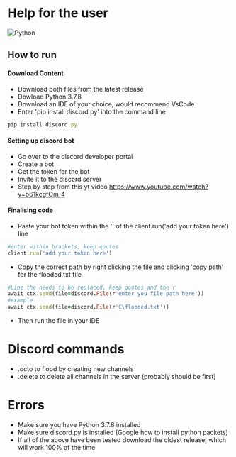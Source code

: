 # Help for the user
![Python](https://img.shields.io/badge/python-v3.6+-blue.svg)

## **How to run**

#### **Download Content**
- Download both files from the latest release
- Dowload Python 3.7.8
- Download an IDE of your choice, would recommend VsCode
- Enter 'pip install discord.py' into the command line
```ruby
pip install discord.py
```

#### **Setting up discord bot**
- Go over to the discord developer portal
- Create a bot
- Get the token for the bot 
- Invite it to the discord server
- Step by step from this yt video
https://www.youtube.com/watch?v=b61kcgfOm_4

#### **Finalising code**
- Paste your bot token within the '' of the client.run('add your token here') line
```ruby
#enter within brackets, keep qoutes
client.run('add your token here')
```
- Copy the correct path by right clicking the file and clicking 'copy path' for the flooded.txt file 
```ruby
#Line the needs to be replaced, keep qoutes and the r
await ctx.send(file=discord.File(r'enter you file path here'))
#example 
await ctx.send(file=discord.File(r'C\flooded.txt'))
```
- Then run the file in your IDE     


# **Discord commands**
- .octo to flood by creating new channels
- .delete to delete all channels in the server (probably should be first)


# **Errors**
- Make sure you have Python 3.7.8 installed
- Make sure discord.py is installed (Google how to install python packets)
- If all of the above have been tested download the oldest release, which will work 100% of the time
